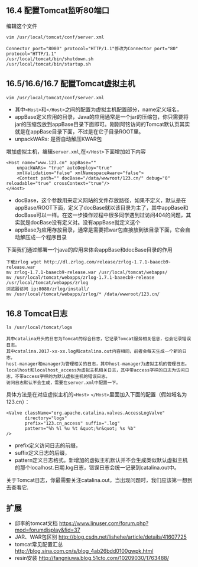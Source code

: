 ## 16.4 配置Tomcat监听80端口

编辑这个文件

`vim /usr/local/tomcat/conf/server.xml`

```
Connector port="8080" protocol="HTTP/1.1"修改为Connector port="80" protocol="HTTP/1.1"
/usr/local/tomcat/bin/shutdown.sh
/usr/local/tomcat/bin/startup.sh
```

## 16.5/16.6/16.7 配置Tomcat虚拟主机

`vim /usr/local/tomcat/conf/server.xml`

* 其中`<Host>`和`</Host>`之间的配置为虚拟主机配置部分，name定义域名，
* appBase定义应用的目录，Java的应用通常是一个jar的压缩包，你只需要将jar的压缩包放到appBase目录下面即可。刚刚阿铭访问的Tomcat默认页其实就是在appBase目录下面，不过是在它子目录ROOT里。
* unpackWARs: 是否自动解压KWAR包

增加虚拟主机，编辑`server.xml`,在`</Host>`下面增加如下内容

```
<Host name="www.123.cn" appBase=""
    unpackWARs= "true" autoDeploy="true"
    xmlValidation="false" xmlNamespaceAware="false">
    <Context path="" docBase="/data/wwwroot/123.cn/" debug="0" reloadable="true" crossContext="true"/>
</Host>
```

* docBase，这个参数用来定义网站的文件存放路径，如果不定义，默认是在appBase/ROOT下面，定义了docBase就以该目录为主了，其中appBase和docBase可以一样。在这一步操作过程中很多同学遇到过访问404的问题，其实就是docBase没有定义对。没有appBase就定义这个
* appBase为应用存放目录，通常是需要把war包直接放到该目录下面，它会自动解压成一个程序目录

下面我们通过部署一个java的应用来体会appBase和docBase目录的作用

```
下载zrlog wget http://dl.zrlog.com/release/zrlog-1.7.1-baaecb9-release.war
mv zrlog-1.7.1-baaecb9-release.war /usr/local/tomcat/webapps/
mv /usr/local/tomcat/webapps/zrlog-1.7.1-baaecb9-release /usr/local/tomcat/webapps/zrlog
浏览器访问 ip:8080/zrlog/install/
mv /usr/local/tomcat/webapps/zrlog/* /data/wwwroot/123.cn/
```

## 16.8 Tomcat日志

`ls /usr/local/tomcat/logs`

```
其中catalina开头的日志为Tomcat的综合日志，它记录Tomcat服务相关信息，也会记录错误日志。
其中catalina.2017-xx-xx.log和catalina.out内容相同，前者会每天生成一个新的日志。
host-manager和manager为管理相关的日志，其中host-manager为虚拟主机的管理日志。
localhost和localhost_access为虚拟主机相关日志，其中带access字样的日志为访问日志，不带access字样的为默认虚拟主机的错误日志。
访问日志默认不会生成，需要在server.xml中配置一下。
```

具体方法是在对应虚拟主机的`<Host>` `</Host>`里面加入下面的配置（假如域名为123.cn）：

```
<Valve className="org.apache.catalina.valves.AccessLogValve" 
       directory="logs"
       prefix="123.cn_access" suffix=".log"
       pattern="%h %l %u %t &quot;%r&quot; %s %b" 
/>
```

* prefix定义访问日志的前缀，
* suffix定义日志的后缀，
* pattern定义日志格式。新增加的虚拟主机默认并不会生成类似默认虚拟主机的那个localhost.日期.log日志，错误日志会统一记录到catalina.out中。

关于Tomcat日志，你最需要关注catalina.out，当出现问题时，我们应该第一想到去查看它.

## 扩展
* 邱李的tomcat文档 https://www.linuser.com/forum.php?mod=forumdisplay&fid=37
* JAR、WAR包区别  http://blog.csdn.net/lishehe/article/details/41607725
* tomcat常见配置汇总  http://blog.sina.com.cn/s/blog_4ab26bdd0100gwpk.html
* resin安装 http://fangniuwa.blog.51cto.com/10209030/1763488/